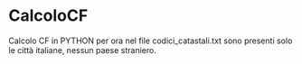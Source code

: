 # CalcoloCF
Calcolo CF in PYTHON
per ora nel file codici_catastali.txt sono presenti solo le città italiane, nessun paese straniero.

